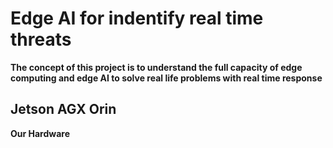 # Edge AI for indentify real time threats 

**The concept of this project is to understand the full capacity of edge computing and edge AI to solve real life problems with real time response**

## Jetson AGX Orin 
**Our Hardware**
